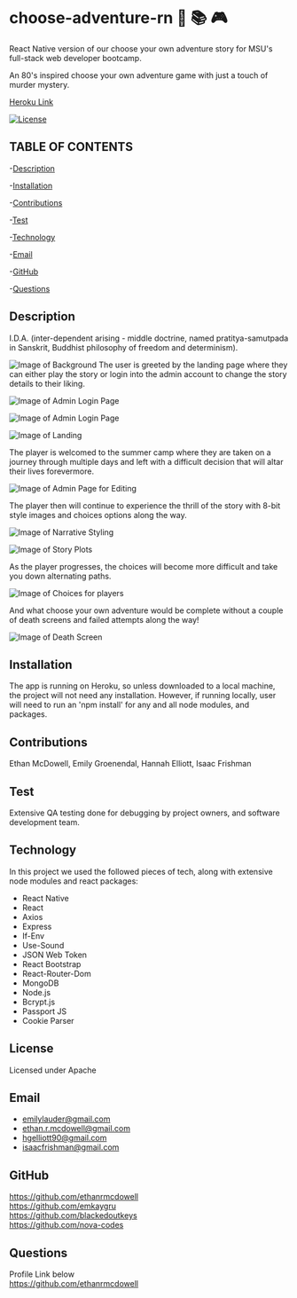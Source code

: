 # choose-adventure-rn :game_die: :books: :video_game:

React Native version of our choose your own adventure story for MSU's full-stack web developer bootcamp.

An 80's inspired choose your own adventure game with just a touch of murder mystery.

[Heroku Link](https://choose-adventure.herokuapp.com/)

[![License](https://img.shields.io/badge/License-Apache%202.0-blue.svg)](https://opensource.org/licenses/Apache-2.0)

## TABLE OF CONTENTS

-[Description](#Description) <br>

-[Installation](#Installation) <br>

-[Contributions](#Contributions) <br>

-[Test](#Test) <br>

-[Technology](#Technology) <br>

-[Email](#Email) <br>

-[GitHub](#Github) <br>

-[Questions](#Questions) <br>

## Description

I.D.A. (inter-dependent arising - middle doctrine, named pratitya-samutpada in Sanskrit, Buddhist philosophy of freedom and determinism).

![Image of Background ](https://github.com/ethanrmcdowell/choose-adventure/blob/main/client/public/images/main_bg.jpg)
The user is greeted by the landing page where they can either play the story or login into the admin account to change the story details to their liking.

![Image of Admin Login Page ](https://github.com/ethanrmcdowell/choose-adventure/blob/main/client/public/images/adminLogin.jpg)

![Image of Admin Login Page ](https://github.com/ethanrmcdowell/choose-adventure/blob/main/client/public/images/adminLogin2.jpg)

![Image of Landing ](https://github.com/ethanrmcdowell/choose-adventure/blob/main/client/public/images/landing_page.jpg)

The player is welcomed to the summer camp where they are taken on a journey through multiple days and left with a difficult decision that will altar their lives forevermore.

![Image of Admin Page for Editing](https://github.com/ethanrmcdowell/choose-adventure/blob/main/client/public/images/adminpage.jpg)

The player then will continue to experience the thrill of the story with 8-bit style images and choices options along the way.

![Image of Narrative Styling ](https://github.com/ethanrmcdowell/choose-adventure/blob/main/client/public/images/narrative1.jpg)

![Image of Story Plots ](https://github.com/ethanrmcdowell/choose-adventure/blob/main/client/public/images/storyPlot1.jpg)

As the player progresses, the choices will become more difficult and take you down alternating paths.

![Image of Choices for players ](https://github.com/ethanrmcdowell/choose-adventure/blob/main/client/public/images/choices1.png)

And what choose your own adventure would be complete without a couple of death screens and failed attempts along the way!

![Image of Death Screen ](https://github.com/ethanrmcdowell/choose-adventure/blob/main/client/public/images/deathScreen.png)

## Installation

The app is running on Heroku, so unless downloaded to a local machine, the project will not need any installation. However, if running locally, user will need to run an 'npm install' for any and all node modules, and packages.

## Contributions

Ethan McDowell, Emily Groenendal, Hannah Elliott, Isaac Frishman

## Test

Extensive QA testing done for debugging by project owners, and software development team.

## Technology

In this project we used the followed pieces of tech, along with extensive node modules and react packages:

- React Native
- React
- Axios
- Express
- If-Env
- Use-Sound
- JSON Web Token
- React Bootstrap
- React-Router-Dom
- MongoDB
- Node.js
- Bcrypt.js
- Passport JS
- Cookie Parser

## License

Licensed under Apache

## Email

- emilylauder@gmail.com
- ethan.r.mcdowell@gmail.com
- hgelliott90@gmail.com
- isaacfrishman@gmail.com

## GitHub

https://github.com/ethanrmcdowell <br>
https://github.com/emkaygru <br>
https://github.com/blackedoutkeys <br>
https://github.com/nova-codes <br>

## Questions

Profile Link below <br>
https://github.com/ethanrmcdowell <br>
